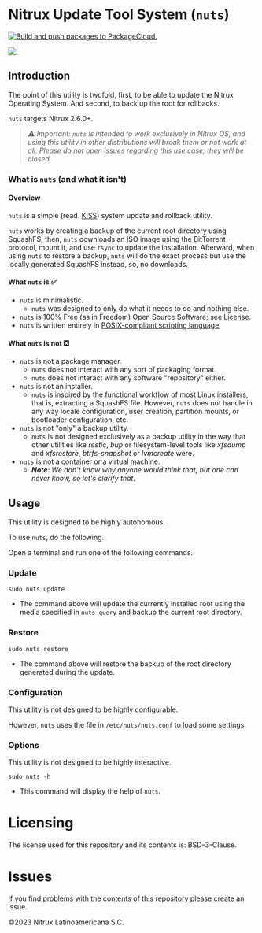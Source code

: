 # Nitrux Update Tool System (`nuts`)
[![Build and push packages to PackageCloud.](https://github.com/Nitrux/nuts/actions/workflows/build.yml/badge.svg)](https://github.com/Nitrux/nuts/actions/workflows/build.yml)

![](https://raw.githubusercontent.com/Nitrux/luv-icon-theme/master/Luv/apps/64/nx-software-updater.svg)


## Introduction

The point of this utility is twofold, first, to be able to update the Nitrux Operating System. And second, to back up the root for rollbacks.

`nuts` targets Nitrux 2.6.0+.

> _⚠️ Important: `nuts` is intended to work exclusively in Nitrux OS, and using this utility in other distributions will break them or not work at all. Please do not open issues regarding this use case; they will be closed._


### What is `nuts` (and what it isn't)

#### Overview

`nuts` is a simple (read. [KISS](https://people.apache.org/~fhanik/kiss.html)) system update and rollback utility.

`nuts` works by creating a backup of the current root directory using SquashFS; then, `nuts` downloads an ISO image using the BitTorrent protocol, mount it, and use `rsync` to update the installation. Afterward, when using `nuts` to restore a backup, `nuts` will do the exact process but use the locally generated SquashFS instead, so, no downloads.

#### What `nuts` is ✅

 - `nuts` is minimalistic.
   - `nuts` was designed to only do what it needs to do and nothing else.
- `nuts` is 100% Free (as in Freedom) Open Source Software; see [License](#licensing).
- `nuts` is written entirely in [POSIX-compliant scripting language](https://en.wikipedia.org/wiki/Shell_script#Typical_POSIX_scripting_languages).

#### What `nuts` is not ❎

- `nuts` is not a package manager.
  - `nuts` does not interact with any sort of packaging format.
  - `nuts` does not interact with any software "repository" either.
- `nuts` is not an installer.
  - `nuts` is inspired by the functional workflow of most Linux installers, that is, extracting a SquashFS file. However, `nuts` does not handle in any way locale configuration, user creation, partition mounts, or bootloader configuration, etc.
- `nuts` is not "only" a backup utility.
  - `nuts` is not designed exclusively as a backup utility in the way that other utilities like _restic_, _bup_ or filesystem-level tools like _xfsdump_ and _xfsrestore_, _btrfs-snapshot_ or _lvmcreate_ were.
- `nuts` is not a container or a virtual machine.
  - _**Note**: We don't know why anyone would think that, but one can never know, so let's clarify that._

## Usage

This utility is designed to be highly autonomous.

To use `nuts`, do the following.

Open a terminal and run one of the following commands.

### Update

```
sudo nuts update
```

* The command above will update the currently installed root using the media specified in `nuts-query` and backup the current root directory.

### Restore
```
sudo nuts restore
```

* The command above will restore the backup of the root directory generated during the update.

### Configuration

This utility is not designed to be highly configurable.

However, `nuts` uses the file in `/etc/nuts/nuts.conf` to load some settings.

### Options

This utility is not designed to be highly interactive.

```
sudo nuts -h
```

* This command will display the help of `nuts`.


# Licensing

The license used for this repository and its contents is: BSD-3-Clause.

# Issues
If you find problems with the contents of this repository please create an issue.

©2023 Nitrux Latinoamericana S.C.
